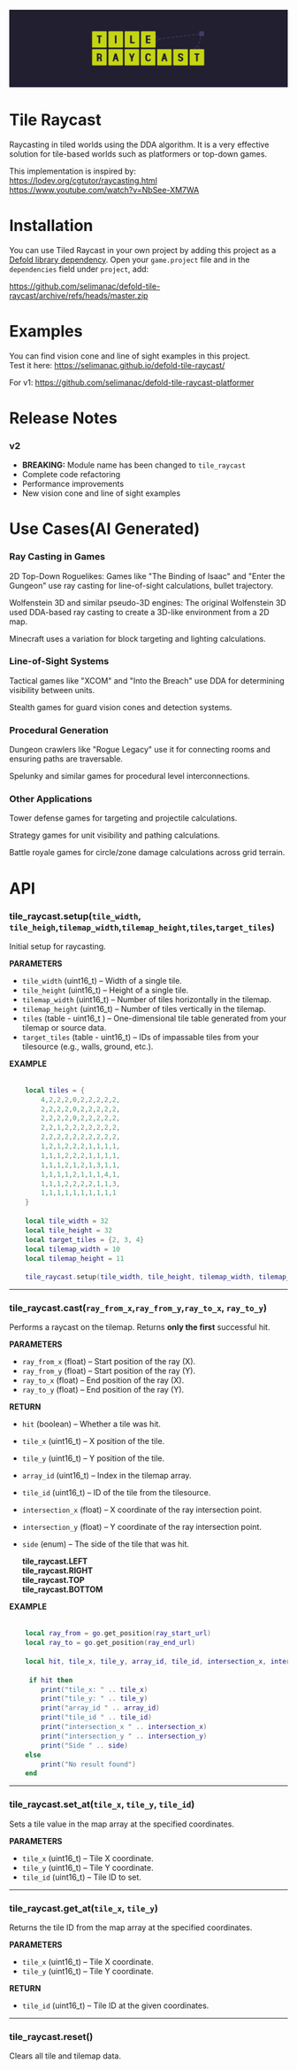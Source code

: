 ![Tile Raycast](/.github/tile_raycast_2400x666.png)

# Tile Raycast
Raycasting in tiled worlds using the DDA algorithm. It is a very effective solution for tile-based worlds such as platformers or top-down games.    

This implementation is inspired by:  
https://lodev.org/cgtutor/raycasting.html  
https://www.youtube.com/watch?v=NbSee-XM7WA  

# Installation

You can use Tiled Raycast in your own project by adding this project as a [Defold library dependency](http://www.defold.com/manuals/libraries/). Open your `game.project` file and in the `dependencies` field under `project`, add:

https://github.com/selimanac/defold-tile-raycast/archive/refs/heads/master.zip


# Examples

You can find vision cone and line of sight examples in this project.   
Test it here: https://selimanac.github.io/defold-tile-raycast/ 

For v1: https://github.com/selimanac/defold-tile-raycast-platformer  

# Release Notes
### v2
- **BREAKING:** Module name has been changed to `tile_raycast`
- Complete code refactoring
- Performance improvements
- New vision cone and line of sight examples

# Use Cases(AI Generated)

### Ray Casting in Games

2D Top-Down Roguelikes: Games like "The Binding of Isaac" and "Enter the Gungeon" use ray casting for line-of-sight calculations, bullet trajectory.  

Wolfenstein 3D and similar pseudo-3D engines: The original Wolfenstein 3D used DDA-based ray casting to create a 3D-like environment from a 2D map.  

Minecraft uses a variation for block targeting and lighting calculations.  

### Line-of-Sight Systems

Tactical games like "XCOM" and "Into the Breach" use DDA for determining visibility between units.  

Stealth games for guard vision cones and detection systems.  

### Procedural Generation

Dungeon crawlers like "Rogue Legacy" use it for connecting rooms and ensuring paths are traversable.  

Spelunky and similar games for procedural level interconnections.  

### Other Applications

Tower defense games for targeting and projectile calculations.  

Strategy games for unit visibility and pathing calculations. 

Battle royale games for circle/zone damage calculations across grid terrain.  


# API

### tile_raycast.setup(`tile_width`, `tile_heigh`,`tilemap_width`,`tilemap_height`,`tiles`,`target_tiles`)

Initial setup for raycasting.  

**PARAMETERS**
* `tile_width` (uint16_t) – Width of a single tile.
* `tile_height` (uint16_t) – Height of a single tile.
* `tilemap_width` (uint16_t) – Number of tiles horizontally in the tilemap.
* `tilemap_height` (uint16_t) – Number of tiles vertically in the tilemap.
* `tiles` (table - uint16_t ) – One-dimensional tile table generated from your tilemap or source data.
* `target_tiles` (table - uint16_t) – IDs of impassable tiles from your tilesource (e.g., walls, ground, etc.).

**EXAMPLE**
```lua
	
    local tiles = {
		4,2,2,2,0,2,2,2,2,2,
		2,2,2,2,0,2,2,2,2,2,
		2,2,2,2,0,2,2,2,2,2,
		2,2,1,2,2,2,2,2,2,2,
		2,2,2,2,2,2,2,2,2,2,
		1,2,1,2,2,2,1,1,1,1,
		1,1,1,2,2,2,1,1,1,1,
		1,1,1,2,1,2,1,3,1,1,
		1,1,1,1,2,1,1,1,4,1,
		1,1,1,2,2,2,2,1,1,3,
        1,1,1,1,1,1,1,1,1,1  
	}

    local tile_width = 32
    local tile_height = 32
    local target_tiles = {2, 3, 4}
    local tilemap_width = 10
    local tilemap_height = 11

    tile_raycast.setup(tile_width, tile_height, tilemap_width, tilemap_height, tiles, target_tiles)
``` 

---

### tile_raycast.cast(`ray_from_x`,`ray_from_y`,`ray_to_x`, `ray_to_y`)

Performs a raycast on the tilemap. Returns **only the first** successful hit.

**PARAMETERS**
* `ray_from_x` (float) – Start position of the ray (X).
* `ray_from_y` (float) – Start position of the ray (Y).
* `ray_to_x` (float) – End position of the ray (X).
* `ray_to_y` (float) – End position of the ray (Y).

**RETURN**
* `hit` (boolean) – Whether a tile was hit.
* `tile_x` (uint16_t) – X position of the tile.
* `tile_y` (uint16_t) – Y position of the tile.
* `array_id` (uint16_t) – Index in the tilemap array.
* `tile_id` (uint16_t) – ID of the tile from the tilesource.
* `intersection_x` (float) – X coordinate of the ray intersection point.
* `intersection_y` (float) – Y coordinate of the ray intersection point.
* `side` (enum) – The side of the tile that was hit.

   **tile_raycast.LEFT**   
   **tile_raycast.RIGHT**   
   **tile_raycast.TOP**   
   **tile_raycast.BOTTOM**   



**EXAMPLE**
```lua
	
    local ray_from = go.get_position(ray_start_url)
    local ray_to = go.get_position(ray_end_url)

    local hit, tile_x, tile_y, array_id, tile_id, intersection_x, intersection_y, side = tile_raycast.cast(ray_from.x,ray_from.y, ray_to.x,ray_to.y)

     if hit then
        print("tile_x: " .. tile_x)
        print("tile_y: " .. tile_y)
        print("array_id " .. array_id)
        print("tile_id " .. tile_id)
        print("intersection_x " .. intersection_x)
        print("intersection_y " .. intersection_y)
        print("Side " .. side) 
    else
        print("No result found")
    end
``` 

---

### tile_raycast.set_at(`tile_x`, `tile_y`, `tile_id`)

Sets a tile value in the map array at the specified coordinates.

**PARAMETERS**
* `tile_x` (uint16_t) – Tile X coordinate.
* `tile_y` (uint16_t) – Tile Y coordinate.
* `tile_id` (uint16_t) – Tile ID to set.

---

### tile_raycast.get_at(`tile_x`, `tile_y`)

Returns the tile ID from the map array at the specified coordinates.

**PARAMETERS**
* `tile_x` (uint16_t) – Tile X coordinate.
* `tile_y` (uint16_t) – Tile Y coordinate.

**RETURN**
* `tile_id` (uint16_t) – Tile ID at the given coordinates.

---


### tile_raycast.reset()

Clears all tile and tilemap data.






